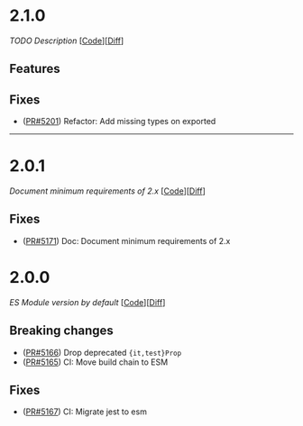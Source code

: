# 2.1.0

_TODO Description_
[[Code](https://github.com/dubzzz/fast-check/tree/jest%2Fv2.1.0)][[Diff](https://github.com/dubzzz/fast-check/compare/jest%2Fv2.0.1...jest%2Fv2.1.0)]

## Features



## Fixes

- ([PR#5201](https://github.com/dubzzz/fast-check/pull/5201)) Refactor: Add missing types on exported

---

# 2.0.1

_Document minimum requirements of 2.x_
[[Code](https://github.com/dubzzz/fast-check/tree/jest%2Fv2.0.1)][[Diff](https://github.com/dubzzz/fast-check/compare/jest%2Fv2.0.0...jest%2Fv2.0.1)]

## Fixes

- ([PR#5171](https://github.com/dubzzz/fast-check/pull/5171)) Doc: Document minimum requirements of 2.x

# 2.0.0

_ES Module version by default_
[[Code](https://github.com/dubzzz/fast-check/tree/jest%2Fv2.0.0)][[Diff](https://github.com/dubzzz/fast-check/compare/jest%2Fv1.8.2...jest%2Fv2.0.0)]

## Breaking changes

- ([PR#5166](https://github.com/dubzzz/fast-check/pull/5166)) Drop deprecated `{it,test}Prop`
- ([PR#5165](https://github.com/dubzzz/fast-check/pull/5165)) CI: Move build chain to ESM

## Fixes

- ([PR#5167](https://github.com/dubzzz/fast-check/pull/5167)) CI: Migrate jest to esm
